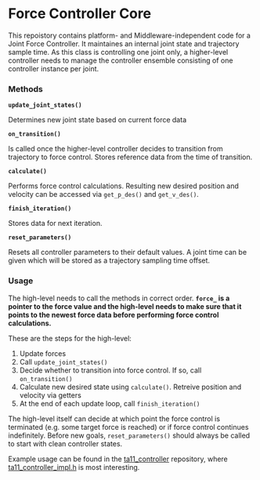 # Force Controller Core

This repoistory contains platform- and Middleware-independent code for a Joint Force Controller. It maintaines an internal joint state and trajectory sample time. As this class is controlling one joint only, a  higher-level controller needs to manage the controller ensemble consisting of one controller instance per joint.

### Methods


**`update_joint_states()`**

Determines new joint state based on current force data

**`on_transition()`**

Is called once the higher-level controller decides to transition from trajectory to force control. Stores reference data from the time of transition.

**`calculate()`**

Performs force control calculations. Resulting new desired position and velocity can be accessed via `get_p_des()` and `get_v_des()`.

**`finish_iteration()`**

Stores data for next iteration.

**`reset_parameters()`**

Resets all controller parameters to their default values. A joint time can be given which will be stored as a trajectory sampling time offset.

### Usage

The high-level needs to call the methods in correct order. **`force_` is a pointer to the force value and the high-level needs to make sure that it points to the newest force data before performing force control calculations.**

These are the steps for the high-level:

1. Update forces
2. Call `update_joint_states()`
3. Decide whether to transition into force control. If so, call `on_transition()`
4. Calculate new desired state using `calculate()`. Retreive position and velocity via getters
5. At the end of each update loop, call `finish_iteration()`

The high-level itself can decide at which point the force control is terminated (e.g. some target force is reached) or if force control continues indefinitely. Before new goals, `reset_parameters()` should always be called to start with clean controller states.

Example usage can be found in the [ta11_controller](https://github.com/llach/ta11_sensor_tools/tree/master/controller) repository, where [ta11_controller_impl.h](https://github.com/llach/ta11_sensor_tools/blob/master/controller/include/ta11_controller_impl.h) is most interesting.
